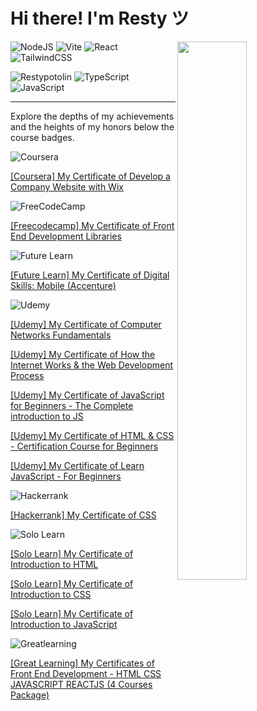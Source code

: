 # Hi there! I'm Resty ツ

<img align="right" width="47%" src="https://github-readme-stats.vercel.app/api?username=closeresty&show_icons=true&theme=vue" />

![NodeJS](https://img.shields.io/badge/node.js-6DA55F?style=for-the-badge&logo=node.js&logoColor=white)
![Vite](https://img.shields.io/badge/vite-%23646CFF.svg?style=for-the-badge&logo=vite&logoColor=white)
![React](https://img.shields.io/badge/react-%2320232a.svg?style=for-the-badge&logo=react&logoColor=%2361DAFB)
![TailwindCSS](https://img.shields.io/badge/tailwindcss-%2338B2AC.svg?style=for-the-badge&logo=tailwind-css&logoColor=white)

![Restypotolin](https://img.shields.io/badge/Restypotolin-262729?style=for-the-badge&logo=Reason)
![TypeScript](https://img.shields.io/badge/typescript-%23007ACC.svg?style=for-the-badge&logo=typescript&logoColor=white)
![JavaScript](https://img.shields.io/badge/javascript-%23323330.svg?style=for-the-badge&logo=javascript&logoColor=%23F7DF1E)




_____________________________________________________________________________________________
Explore the depths of my achievements and the heights of my honors below the course badges.



![Coursera](https://img.shields.io/badge/Coursera-%230056D2.svg?style=for-the-badge&logo=Coursera&logoColor=white) 

[[Coursera] My Certificate of Develop a Company Website with Wix](https://www.coursera.org/account/accomplishments/verify/UU2BAAZNHTXE)

![FreeCodeCamp](https://img.shields.io/badge/Freecodecamp-%23123.svg?&style=for-the-badge&logo=freecodecamp&logoColor=green)

[[Freecodecamp] My Certificate of Front End Development Libraries](https://www.freecodecamp.org/certification/fcce74da124-43a2-4f49-bad3-92d5faf27337/front-end-development-libraries)

![Future Learn](https://img.shields.io/badge/future%20learn-DE00A5?style=for-the-badge&logo=futurelearn&logoColor=white)

[[Future Learn] My Certificate of Digital Skills: Mobile (Accenture)](https://www.futurelearn.com/certificates/7e65sxp)

![Udemy](https://img.shields.io/badge/Udemy-A435F0?style=for-the-badge&logo=Udemy&logoColor=white)

[[Udemy] My Certificate of Computer Networks Fundamentals](https://www.udemy.com/certificate/UC-bd3d3705-f028-4906-897d-7b6f5872f8a2)

[[Udemy] My Certificate of How the Internet Works & the Web Development Process](https://www.udemy.com/certificate/UC-e9543029-e26f-44c3-8f8d-3640395f3f27)

[[Udemy] My Certificate of JavaScript for Beginners - The Complete introduction to JS](https://www.udemy.com/certificate/UC-80be652e-b361-466a-8db1-9013b05f1f7b)

[[Udemy] My Certificate of HTML & CSS - Certification Course for Beginners](https://www.udemy.com/certificate/UC-952cf333-1f75-4ca1-b5d9-ecd4530ef20e)

[[Udemy] My Certificate of Learn JavaScript - For Beginners](https://www.udemy.com/certificate/UC-29f336a2-43f3-4493-b3dc-650096b0ceb7)

![Hackerrank](https://img.shields.io/badge/-Hackerrank-2EC866?style=for-the-badge&logo=HackerRank&logoColor=white)

[[Hackerrank] My Certificate of CSS](https://www.hackerrank.com/certificates/fa29006f5523)

![Solo Learn](https://img.shields.io/badge/Sololearn-f0c259?style=for-the-badge&logo=Sololearn)

[[Solo Learn] My Certificate of Introduction to HTML](https://www.sololearn.com/certificates/CC-7OVFNIK9)

[[Solo Learn] My Certificate of Introduction to CSS](https://www.sololearn.com/certificates/CC-KYK3BZKO)

[[Solo Learn] My Certificate of Introduction to JavaScript](https://www.sololearn.com/certificates/CC-P1MLLQF0)

![Greatlearning](https://img.shields.io/badge/Greatlearning-4285F4?style=for-the-badge&logo=Groupon)

[[Great Learning] My Certificates of Front End Development - HTML CSS JAVASCRIPT REACTJS (4 Courses Package)](https://photos.app.goo.gl/8MS49GezPsS3ANy37)









